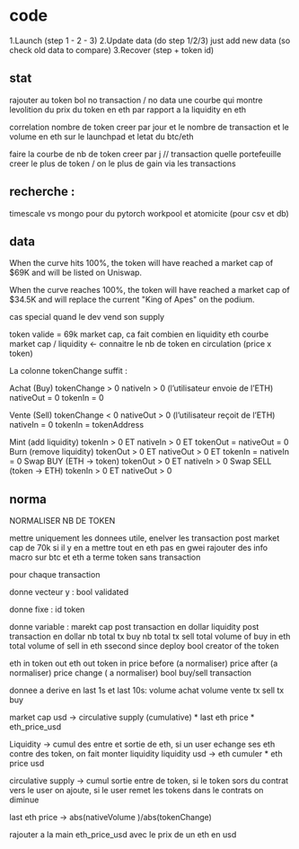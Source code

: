 # code
1.Launch (step 1 - 2 - 3)
2.Update data (do step 1/2/3) just add new data (so check old data to compare)
3.Recover (step + token id)


## stat
rajouter au token bol no transaction / no data
une courbe qui montre levolition du prix du token en eth par rapport a la liquidity en eth


correlation nombre de token creer par jour et le nombre de transaction et le volume en eth sur le launchpad et letat du btc/eth

faire la courbe de nb de token creer par j
// transaction
quelle portefeuille creer le plus de token / on le plus de gain via les transactions



## recherche :
timescale vs mongo pour du pytorch
workpool et atomicite (pour csv et db)


## data

When the curve hits 100%, the token will have reached a market cap of $69K and will be listed on Uniswap.

When the curve reaches 100%, the token will have reached a market cap of $34.5K and will replace the current "King of Apes" on the podium.

cas special quand le dev vend son supply

token valide = 69k market cap, ca fait combien en liquidity eth
courbe market cap / liquidity <- connaitre le nb de token en circulation (price x token)




La colonne tokenChange suffit :

Achat (Buy)
tokenChange > 0
nativeIn > 0 (l’utilisateur envoie de l’ETH)
nativeOut = 0
tokenIn = 0

Vente (Sell)
tokenChange < 0
nativeOut > 0 (l’utilisateur reçoit de l’ETH)
nativeIn = 0
tokenIn = tokenAddress

Mint (add liquidity)	tokenIn > 0 ET nativeIn > 0  ET tokenOut = nativeOut = 0
Burn (remove liquidity)	tokenOut > 0 ET nativeOut > 0 ET tokenIn = nativeIn = 0
Swap BUY (ETH → token)	tokenOut > 0 ET nativeIn > 0
Swap SELL (token → ETH)	tokenIn > 0 ET nativeOut > 0


## norma

NORMALISER NB DE TOKEN

mettre uniquement les donnees utile,
enelver les transaction post market cap de 70k si il y en a 
mettre tout en eth pas en gwei
rajouter des info macro sur btc et eth a terme
token sans transaction

pour chaque transaction

donne vecteur y :
bool validated

donne fixe :
id token


donne variable :
marekt cap post transaction en dollar
liquidity post transaction en dollar
nb total tx buy
nb total tx sell
total volume of buy in eth
total volume of sell in eth
ssecond since deploy
bool creator of the token

eth in
token out
eth out
token in
price before (a normaliser)
price after  (a normaliser)
price change  ( a normaliser)
bool buy/sell transaction


donnee a derive en last 1s et last 10s:
volume achat
volume vente
tx sell
tx buy



market cap usd -> circulative supply (cumulative) * last eth price * eth_price_usd

Liquidity -> cumul des entre et sortie de eth, si un user echange ses eth contre des token, on fait monter liquidity
liquidity usd -> eth cumuler * eth price usd

circulative supply -> cumul sortie entre de token, si le token sors du contrat vers le user on ajoute, si le user remet les tokens dans le contrats on diminue

last eth price -> abs(nativeVolume )/abs(tokenChange)

rajouter a la main eth_price_usd avec le prix de un eth en usd